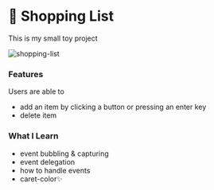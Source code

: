 
# 🧾 Shopping List

This is my small toy project

![shopping-list](https://user-images.githubusercontent.com/69155242/116417876-9f784a00-a876-11eb-9bdc-f010e6810f44.gif)


### Features
Users are able to
- add an item by clicking a button or pressing an enter key
- delete item

### What I Learn
- event bubbling & capturing
- event delegation
- how to handle events
- caret-color✨

